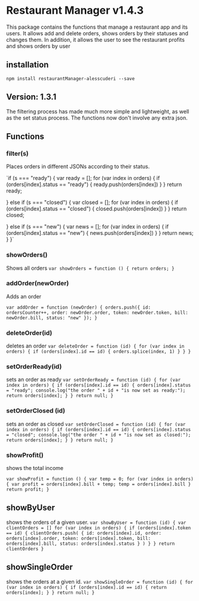 # Restaurant Manager v1.4.3
This package contains the functions that manage a restaurant app and its users.
It allows add and delete orders, shows orders by their statuses and changes them.
In addition, it allows the user to see the restaurant profits and shows orders by user
## installation
`npm install restaurantManager-alesscuderi --save`

## Version: 1.3.1
The filtering process has made much more simple and lightweight, as well as the set status process. The functions now don't involve any extra json.

## Functions

### filter(s)
Places orders in different JSONs according to their status.

`if (s === "ready") {
  var ready = [];
  for (var index in orders) {
    if (orders[index].status == "ready") {
      ready.push(orders[index])
    }
  } return ready;

} else if (s === "closed") {
  var closed = [];
  for (var index in orders) {
    if (orders[index].status == "closed") {
      closed.push(orders[index])
    }
  } return closed;

} else if (s === "new") {
  var news = [];
  for (var index in orders) {
    if (orders[index].status == "new") {
      news.push(orders[index])
    }
  } return news;
}
}`


### showOrders()
Shows all orders
`var showOrders = function () {
  return orders;
}`

### addOrder(newOrder)
Adds an order

`var addOrder = function (newOrder) {
  orders.push({
    id: ordersCounter++,
    order: newOrder.order,
    token: newOrder.token,
    bill: newOrder.bill,
    status: "new"
  });
}`

### deleteOrder(id)
deletes an order
`var deleteOrder = function (id) {
  for (var index in orders) {
    if (orders[index].id == id) {
      orders.splice(index, 1)
    }
  }
}`

### setOrderReady(id)
sets an order as ready
`var setOrderReady = function (id) {
  for (var index in orders) {
    if (orders[index].id == id) {
      orders[index].status = "ready";
      console.log("the order " + id + "is now set as ready:");
      return orders[index];
      }
    } return null;
  }`

### setOrderClosed (id)
sets an order as closed
`var setOrderClosed = function (id) {
  for (var index in orders) {
    if (orders[index].id == id) {
      orders[index].status = "closed";
      console.log("the order " + id + "is now set as closed:");
      return orders[index];
    }
  } return null;
}`


### showProfit()
shows the total income

`var showProfit = function () {
  var temp = 0;
  for (var index in orders) {
    var profit = orders[index].bill + temp;
    temp = orders[index].bill
  }
  return profit;
}`

## showByUser
shows the orders of a given user.
`var showByUser = function (id) {
  var clientOrders = []
  for (var index in orders) {
    if (orders[index].token == id) {
      clientOrders.push(
        {
          id: orders[index].id,
          order: orders[index].order,
          token: orders[index].token,
          bill: orders[index].bill,
          status: orders[index].status
        }
      )
    }
  }
  return clientOrders
}`

## showSingleOrder
shows the orders at a given id.
`var showSingleOrder = function (id) {
  for (var index in orders) {
    if (orders[index].id == id) {
      return orders[index];
      }
    } return null;
  }`

